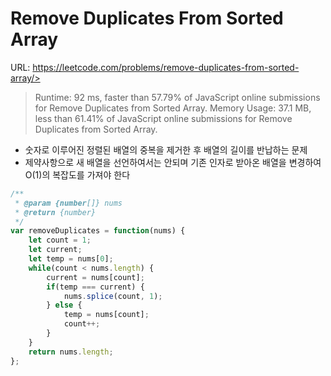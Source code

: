 # Remove Duplicates From Sorted Array

URL: https://leetcode.com/problems/remove-duplicates-from-sorted-array/>

> Runtime: 92 ms, faster than 57.79% of JavaScript online submissions for Remove Duplicates from Sorted Array.
> Memory Usage: 37.1 MB, less than 61.41% of JavaScript online submissions for Remove Duplicates from Sorted Array.

- 숫자로 이루어진 정렬된 배열의 중복을 제거한 후 배열의 길이를 반납하는 문제
- 제약사항으로 새 배열을 선언하여서는 안되며 기존 인자로 받아온 배열을 변경하여 O(1)의 복잡도를 가져야 한다

````javascript
/**
 * @param {number[]} nums
 * @return {number}
 */
var removeDuplicates = function(nums) {
    let count = 1;
    let current;
    let temp = nums[0];
    while(count < nums.length) {
        current = nums[count];
        if(temp === current) {
            nums.splice(count, 1);
        } else {
            temp = nums[count];
            count++;
        }
    }
    return nums.length;
};